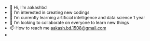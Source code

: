 - 👋 Hi, I’m aakashbd
- 👀 I’m interested in creating new codings
- 🌱 I’m currently learning artificial intelligence and data science 1 year
- 💞️ I’m looking to collaborate on everyone to learn new things 
- 📫 How to reach me aakash.bd.1508@gmail.com
- 

<!---
aakashbd/aakashbd is a ✨ special ✨ repository because its `README.md` (this file) appears on your GitHub profile.
You can click the Preview link to take a look at your changes.
--->
